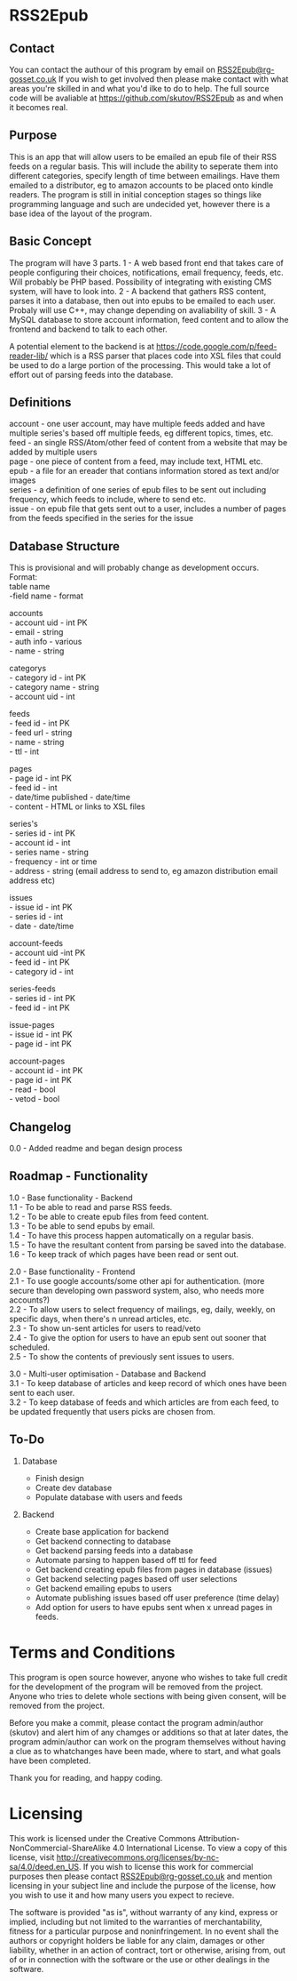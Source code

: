 RSS2Epub
=============

Contact
----------------------
You can contact the authour of this program by email on RSS2Epub@rg-gosset.co.uk If you wish to get involved then please make contact with what areas you're skilled in and what you'd ilke to do to help. The full source code will be avaliable at https://github.com/skutov/RSS2Epub as and when it becomes real.

Purpose
----------------------
This is an app that will allow users to be emailed an epub file of their RSS feeds on a regular basis. This will include the ability to seperate them into different categories, specify length of time between emailings. Have them emailed to a distributor, eg to amazon accounts to be placed onto kindle readers. The program is still in initial conception stages so things like programming language and such are undecided yet, however there is a base idea of the layout of the program.

Basic Concept
----------------------
The program will have 3 parts.
1 - A web based front end that takes care of people configuring their choices, notifications, email frequency, feeds, etc. Will probably be PHP based. Possibility of integrating with existing CMS system, will have to look into.
2 - A backend that gathers RSS content, parses it into a database, then out into epubs to be emailed to each user. Probaly will use C++, may change depending on avaliability of skill.
3 - A MySQL database to store account information, feed content and to allow the frontend and backend to talk to each other.

A potential element to the backend is at https://code.google.com/p/feed-reader-lib/ which is a RSS parser that places code into XSL files that could be used to do a large portion of the processing. This would take a lot of effort out of parsing feeds into the database.

Definitions
----------------------
account - one user account, may have multiple feeds added and have multiple series's based off multiple feeds, eg different topics, times, etc.  
feed - an single RSS/Atom/other feed of content from a website that may be added by multiple users  
page - one piece of content from a feed, may include text, HTML etc.  
epub - a file for an ereader that contians information stored as text and/or images  
series - a definition of one series of epub files to be sent out including frequency, which feeds to include, where to send etc.  
issue - on epub file that gets sent out to a user, includes a number of pages from the feeds specified in the series for the issue  

Database Structure
----------------------
This is provisional and will probably change as development occurs.  
Format:  
table name    
	-field name - format  
	

accounts  
	- account uid - int PK  
	- email - string  
	- auth info - various  
	- name - string  
	
categorys  
	- category id - int PK  
	- category name - string  
	- account uid - int  
	
feeds  
	- feed id - int PK  
	- feed url - string  
	- name - string  
	- ttl - int  

pages  
	- page id - int PK  
	- feed id - int  
	- date/time published - date/time  
	- content - HTML or links to XSL files  
	
series's  
	- series id - int PK  
	- account id - int  
	- series name - string  
	- frequency - int or time  
	- address - string (email address to send to, eg amazon distribution email address etc)  

issues  
	- issue id - int PK  
	- series id - int  
	- date - date/time  
	
account-feeds  
	- account uid -int PK  
	- feed id - int PK  
	- category id - int  
	 
series-feeds  
	- series id - int PK  
	- feed id - int PK  
	  
issue-pages  
	- issue id - int PK   
	- page id - int PK  
	
account-pages  
	- account id - int PK  
	- page id - int PK  
	- read - bool  
	- vetod - bool  
	 
Changelog
----------------------
0.0 - Added readme and began design process

Roadmap - Functionality
----------------------
1.0 - Base functionality - Backend  
1.1 - To be able to read and parse RSS feeds.  
1.2 - To be able to create epub files from feed content.  
1.3 - To be able to send epubs by email.  
1.4 - To have this process happen automatically on a regular basis.  
1.5 - To have the resultant content from parsing be saved into the database.  
1.6 - To keep track of which pages have been read or sent out.  
	 
2.0 - Base functionality - Frontend  
2.1 - To use google accounts/some other api for authentication. (more secure than developing own password system, also, who needs more accounts?)  
2.2 - To allow users to select frequency of mailings, eg, daily, weekly, on specific days, when there's n unread articles, etc.  
2.3 - To show un-sent articles for users to read/veto  
2.4 - To give the option for users to have an epub sent out sooner that scheduled.  
2.5 - To show the contents of previously sent issues to users.  

3.0 - Multi-user optimisation - Database and Backend  
3.1 - To keep database of articles and keep record of which ones have been sent to each user.  
3.2 - To keep database of feeds and which articles are from each feed, to be updated frequently that users picks are chosen from.  

To-Do
----------------------
1. Database
	- Finish design
	- Create dev database
	- Populate database with users and feeds

2. Backend
	- Create base application for backend
	- Get backend connecting to database
	- Get backend parsing feeds into a database
	- Automate parsing to happen based off ttl for feed
	- Get backend creating epub files from pages in database (issues)
	- Get backend selecting pages based off user selections
	- Get backend emailing epubs to users
	- Automate publishing issues based off user preference (time delay)
	- Add option for users to have epubs sent when x unread pages in feeds.
	
Terms and Conditions
====================

This program is open source however, anyone who wishes to take full credit for the development of the program will be removed from the project. Anyone who tries to delete whole sections with being given consent, will be removed from the project.

Before you make a commit, please contact the program admin/author (skutov) and alert him of any chamges or additions so that at later dates, the program admin/author can work on the program themselves without having a clue as to whatchanges have been made, where to start, and what goals have been completed.

Thank you for reading, and happy coding.

Licensing
====================

This work is licensed under the Creative Commons Attribution-NonCommercial-ShareAlike 4.0 International License. To view a copy of this license, visit http://creativecommons.org/licenses/by-nc-sa/4.0/deed.en_US.
If you wish to license this work for commercial purposes then please contact RSS2Epub@rg-gosset.co.uk and mention licensing in your subject line and include the purpose of the license, how you wish to use it and how many users you expect to recieve.

The software is provided "as is", without warranty of any kind, express or implied, including but not limited to the warranties of merchantability, fitness for a particular purpose and noninfringement. In no event shall the authors or copyright holders be liable for any claim, damages or other liability, whether in an action of contract, tort or otherwise, arising from, out of or in connection with the software or the use or other dealings in the software.